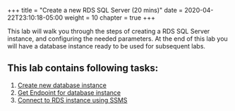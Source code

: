+++
title = "Create a new RDS SQL Server (20 mins)"
date = 2020-04-22T23:10:18-05:00
weight = 10
chapter = true
+++

<div align="left">This lab will walk you through the steps of creating a RDS SQL Server instance, and configuring the needed parameters. At the end of this lab you will have a database instance ready to be used for subsequent labs.</div>  

## This lab contains following tasks:
1. [Create new database instance](lab1/1_createdatabase.html)
2. [Get Endpoint for database instance](lab1/2_endpoint.html)
3. [Connect to RDS instance using SSMS](lab1/3_clientconnection.html)